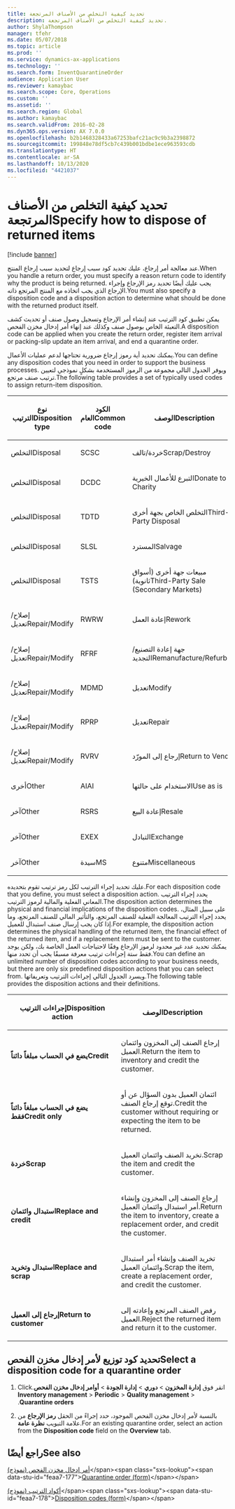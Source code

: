 ```yaml
---
title: تحديد كيفية التخلص من الأصناف المرتجعة
description: تحديد كيفية التخلص من الأصناف المرتجعة.
author: ShylaThompson
manager: tfehr
ms.date: 05/07/2018
ms.topic: article
ms.prod: ''
ms.service: dynamics-ax-applications
ms.technology: ''
ms.search.form: InventQuarantineOrder
audience: Application User
ms.reviewer: kamaybac
ms.search.scope: Core, Operations
ms.custom: ''
ms.assetid: ''
ms.search.region: Global
ms.author: kamaybac
ms.search.validFrom: 2016-02-28
ms.dyn365.ops.version: AX 7.0.0
ms.openlocfilehash: b2b1468328433a67253bafc21ac9c9b3a2398872
ms.sourcegitcommit: 199848e78df5cb7c439b001bdbe1ece963593cdb
ms.translationtype: HT
ms.contentlocale: ar-SA
ms.lasthandoff: 10/13/2020
ms.locfileid: "4421037"
---
```

# <a name="specify-how-to-dispose-of-returned-items"></a><span data-ttu-id="feaa7-103">تحديد كيفية التخلص من الأصناف المرتجعة</span><span class="sxs-lookup"><span data-stu-id="feaa7-103">Specify how to dispose of returned items</span></span> 

[!include [banner](../includes/banner.md)]


<span data-ttu-id="feaa7-104">عند معالجة أمر إرجاع، عليك تحديد كود سبب إرجاع لتحديد سبب إرجاع المنتج.</span><span class="sxs-lookup"><span data-stu-id="feaa7-104">When you handle a return order, you must specify a reason return code to identify why the product is being returned.</span></span> <span data-ttu-id="feaa7-105">يجب عليك أيضًا تحديد رمز الإرجاع وإجراء الإرجاع الذي يجب اتخاذه مع المنتج المرتجع ذاته.</span><span class="sxs-lookup"><span data-stu-id="feaa7-105">You must also specify a disposition code and a disposition action to determine what should be done with the returned product itself.</span></span>

<span data-ttu-id="feaa7-106">يمكن تطبيق كود الترتيب عند إنشاء أمر الإرجاع وتسجيل وصول صنف أو تحديث كشف التعبئة الخاص بوصول صنف وكذلك عند إنهاء أمر إدخال مخزن الفحص.</span><span class="sxs-lookup"><span data-stu-id="feaa7-106">A disposition code can be applied when you create the return order, register item arrival or packing-slip update an item arrival, and end a quarantine order.</span></span>

<span data-ttu-id="feaa7-107">يمكنك تحديد أية رموز إرجاع ضرورية تحتاجها لدعم عمليات الأعمال.</span><span class="sxs-lookup"><span data-stu-id="feaa7-107">You can define any disposition codes that you need in order to support the business processes.</span></span> <span data-ttu-id="feaa7-108">ويوفر الجدول التالي مجموعة من الرموز المستخدمة بشكلٍ نموذجي لتعيين ترتيب صنف مرتجع.</span><span class="sxs-lookup"><span data-stu-id="feaa7-108">The following table provides a set of typically used codes to assign return-item disposition.</span></span>

<table>
<colgroup>
<col style="width: 33%" />
<col style="width: 33%" />
<col style="width: 33%" />
</colgroup>
<thead>
<tr class="header">
<th><p><span data-ttu-id="feaa7-109">نوع الترتيب</span><span class="sxs-lookup"><span data-stu-id="feaa7-109">Disposition type</span></span></p></th>
<th><p><span data-ttu-id="feaa7-110">الكود العام</span><span class="sxs-lookup"><span data-stu-id="feaa7-110">Common code</span></span></p></th>
<th><p><span data-ttu-id="feaa7-111">‏‏الوصف</span><span class="sxs-lookup"><span data-stu-id="feaa7-111">Description</span></span></p></th>
</tr>
</thead>
<tbody>
<tr class="odd">
<td><p><span data-ttu-id="feaa7-112">التخلص</span><span class="sxs-lookup"><span data-stu-id="feaa7-112">Disposal</span></span></p></td>
<td><p><span data-ttu-id="feaa7-113">SC</span><span class="sxs-lookup"><span data-stu-id="feaa7-113">SC</span></span></p></td>
<td><p><span data-ttu-id="feaa7-114">خردة/تالف</span><span class="sxs-lookup"><span data-stu-id="feaa7-114">Scrap/Destroy</span></span></p></td>
</tr>
<tr class="even">
<td><p><span data-ttu-id="feaa7-115">التخلص</span><span class="sxs-lookup"><span data-stu-id="feaa7-115">Disposal</span></span></p></td>
<td><p><span data-ttu-id="feaa7-116">DC</span><span class="sxs-lookup"><span data-stu-id="feaa7-116">DC</span></span></p></td>
<td><p><span data-ttu-id="feaa7-117">التبرع للأعمال الخيرية</span><span class="sxs-lookup"><span data-stu-id="feaa7-117">Donate to Charity</span></span></p></td>
</tr>
<tr class="odd">
<td><p><span data-ttu-id="feaa7-118">التخلص</span><span class="sxs-lookup"><span data-stu-id="feaa7-118">Disposal</span></span></p></td>
<td><p><span data-ttu-id="feaa7-119">TD</span><span class="sxs-lookup"><span data-stu-id="feaa7-119">TD</span></span></p></td>
<td><p><span data-ttu-id="feaa7-120">التخلص الخاص بجهة أخرى</span><span class="sxs-lookup"><span data-stu-id="feaa7-120">Third-Party Disposal</span></span></p></td>
</tr>
<tr class="even">
<td><p><span data-ttu-id="feaa7-121">التخلص</span><span class="sxs-lookup"><span data-stu-id="feaa7-121">Disposal</span></span></p></td>
<td><p><span data-ttu-id="feaa7-122">SL</span><span class="sxs-lookup"><span data-stu-id="feaa7-122">SL</span></span></p></td>
<td><p><span data-ttu-id="feaa7-123">المسترد</span><span class="sxs-lookup"><span data-stu-id="feaa7-123">Salvage</span></span></p></td>
</tr>
<tr class="odd">
<td><p><span data-ttu-id="feaa7-124">التخلص</span><span class="sxs-lookup"><span data-stu-id="feaa7-124">Disposal</span></span></p></td>
<td><p><span data-ttu-id="feaa7-125">TS</span><span class="sxs-lookup"><span data-stu-id="feaa7-125">TS</span></span></p></td>
<td><p><span data-ttu-id="feaa7-126">مبيعات جهة أخرى (أسواق ثانوية)</span><span class="sxs-lookup"><span data-stu-id="feaa7-126">Third-Party Sale (Secondary Markets)</span></span></p></td>
</tr>
<tr class="even">
<td><p><span data-ttu-id="feaa7-127">إصلاح/تعديل</span><span class="sxs-lookup"><span data-stu-id="feaa7-127">Repair/Modify</span></span></p></td>
<td><p><span data-ttu-id="feaa7-128">RW</span><span class="sxs-lookup"><span data-stu-id="feaa7-128">RW</span></span></p></td>
<td><p><span data-ttu-id="feaa7-129">إعادة العمل</span><span class="sxs-lookup"><span data-stu-id="feaa7-129">Rework</span></span></p></td>
</tr>
<tr class="odd">
<td><p><span data-ttu-id="feaa7-130">إصلاح/تعديل</span><span class="sxs-lookup"><span data-stu-id="feaa7-130">Repair/Modify</span></span></p></td>
<td><p><span data-ttu-id="feaa7-131">RF</span><span class="sxs-lookup"><span data-stu-id="feaa7-131">RF</span></span></p></td>
<td><p><span data-ttu-id="feaa7-132">جهة إعادة التصنيع/التجديد</span><span class="sxs-lookup"><span data-stu-id="feaa7-132">Remanufacture/Refurbish</span></span></p></td>
</tr>
<tr class="even">
<td><p><span data-ttu-id="feaa7-133">إصلاح/تعديل</span><span class="sxs-lookup"><span data-stu-id="feaa7-133">Repair/Modify</span></span></p></td>
<td><p><span data-ttu-id="feaa7-134">MD</span><span class="sxs-lookup"><span data-stu-id="feaa7-134">MD</span></span></p></td>
<td><p><span data-ttu-id="feaa7-135">تعديل</span><span class="sxs-lookup"><span data-stu-id="feaa7-135">Modify</span></span></p></td>
</tr>
<tr class="odd">
<td><p><span data-ttu-id="feaa7-136">إصلاح/تعديل</span><span class="sxs-lookup"><span data-stu-id="feaa7-136">Repair/Modify</span></span></p></td>
<td><p><span data-ttu-id="feaa7-137">RP</span><span class="sxs-lookup"><span data-stu-id="feaa7-137">RP</span></span></p></td>
<td><p><span data-ttu-id="feaa7-138">تعديل</span><span class="sxs-lookup"><span data-stu-id="feaa7-138">Repair</span></span></p></td>
</tr>
<tr class="even">
<td><p><span data-ttu-id="feaa7-139">إصلاح/تعديل</span><span class="sxs-lookup"><span data-stu-id="feaa7-139">Repair/Modify</span></span></p></td>
<td><p><span data-ttu-id="feaa7-140">RV</span><span class="sxs-lookup"><span data-stu-id="feaa7-140">RV</span></span></p></td>
<td><p><span data-ttu-id="feaa7-141">إرجاع إلى المورّد</span><span class="sxs-lookup"><span data-stu-id="feaa7-141">Return to Vendor</span></span></p></td>
</tr>
<tr class="odd">
<td><p><span data-ttu-id="feaa7-142">أخرى</span><span class="sxs-lookup"><span data-stu-id="feaa7-142">Other</span></span></p></td>
<td><p><span data-ttu-id="feaa7-143">AI</span><span class="sxs-lookup"><span data-stu-id="feaa7-143">AI</span></span></p></td>
<td><p><span data-ttu-id="feaa7-144">الاستخدام على حالتها</span><span class="sxs-lookup"><span data-stu-id="feaa7-144">Use as is</span></span></p></td>
</tr>
<tr class="even">
<td><p><span data-ttu-id="feaa7-145">آخر</span><span class="sxs-lookup"><span data-stu-id="feaa7-145">Other</span></span></p></td>
<td><p><span data-ttu-id="feaa7-146">RS</span><span class="sxs-lookup"><span data-stu-id="feaa7-146">RS</span></span></p></td>
<td><p><span data-ttu-id="feaa7-147">إعادة البيع</span><span class="sxs-lookup"><span data-stu-id="feaa7-147">Resale</span></span></p></td>
</tr>
<tr class="odd">
<td><p><span data-ttu-id="feaa7-148">آخر</span><span class="sxs-lookup"><span data-stu-id="feaa7-148">Other</span></span></p></td>
<td><p><span data-ttu-id="feaa7-149">EX</span><span class="sxs-lookup"><span data-stu-id="feaa7-149">EX</span></span></p></td>
<td><p><span data-ttu-id="feaa7-150">التبادل</span><span class="sxs-lookup"><span data-stu-id="feaa7-150">Exchange</span></span></p></td>
</tr>
<tr class="even">
<td><p><span data-ttu-id="feaa7-151">آخر</span><span class="sxs-lookup"><span data-stu-id="feaa7-151">Other</span></span></p></td>
<td><p><span data-ttu-id="feaa7-152">سيدة</span><span class="sxs-lookup"><span data-stu-id="feaa7-152">MS</span></span></p></td>
<td><p><span data-ttu-id="feaa7-153">متنوع</span><span class="sxs-lookup"><span data-stu-id="feaa7-153">Miscellaneous</span></span></p></td>
</tr>
</tbody>
</table>


<span data-ttu-id="feaa7-154">عليك تحديد إجراء الترتيب لكل رمز ترتيب تقوم بتحديده.</span><span class="sxs-lookup"><span data-stu-id="feaa7-154">For each disposition code that you define, you must select a disposition action.</span></span> <span data-ttu-id="feaa7-155">يحدد إجراء الترتيب المعاني الفعلية والمالية لرموز الترتيب.</span><span class="sxs-lookup"><span data-stu-id="feaa7-155">The disposition action determines the physical and financial implications of the disposition codes.</span></span> <span data-ttu-id="feaa7-156">على سبيل المثال، يحدد إجراء الترتيب المعالجة الفعلية للصنف المرتجع، والتأثير المالي للصنف المرتجع، وما إذا كان يجب إرسال صنف استبدال للعميل.</span><span class="sxs-lookup"><span data-stu-id="feaa7-156">For example, the disposition action determines the physical handling of the returned item, the financial effect of the returned item, and if a replacement item must be sent to the customer.</span></span> <span data-ttu-id="feaa7-157">يمكنك تحديد عدد غير محدود لرموز الإرجاع وفقًا لاحتياجات العمل الخاصة بك، ولكن يوجد فقط ستة إجراءات ترتيب معرفة مسبقًا يجب أن تحدد منها.</span><span class="sxs-lookup"><span data-stu-id="feaa7-157">You can define an unlimited number of disposition codes according to your business needs, but there are only six predefined disposition actions that you can select from.</span></span> <span data-ttu-id="feaa7-158">ويسرد الجدول التالي إجراءات الترتيب وتعريفاتها.</span><span class="sxs-lookup"><span data-stu-id="feaa7-158">The following table provides the disposition actions and their definitions.</span></span>

<table>
<colgroup>
<col style="width: 50%" />
<col style="width: 50%" />
</colgroup>
<thead>
<tr class="header">
<th><p><span data-ttu-id="feaa7-159">إجراءات الترتيب</span><span class="sxs-lookup"><span data-stu-id="feaa7-159">Disposition action</span></span></p></th>
<th><p><span data-ttu-id="feaa7-160">الوصف</span><span class="sxs-lookup"><span data-stu-id="feaa7-160">Description</span></span></p></th>
</tr>
</thead>
<tbody>
<tr class="odd">
<td><p><span data-ttu-id="feaa7-161"><strong>يضع في الحساب مبلغاً دائناً</strong></span><span class="sxs-lookup"><span data-stu-id="feaa7-161"><strong>Credit</strong></span></span></p></td>
<td><p><span data-ttu-id="feaa7-162">إرجاع الصنف إلى المخزون وائتمان العميل.</span><span class="sxs-lookup"><span data-stu-id="feaa7-162">Return the item to inventory and credit the customer.</span></span></p></td>
</tr>
<tr class="even">
<td><p><span data-ttu-id="feaa7-163"><strong>يضع في الحساب مبلغاً دائناً فقط</strong></span><span class="sxs-lookup"><span data-stu-id="feaa7-163"><strong>Credit only</strong></span></span></p></td>
<td><p><span data-ttu-id="feaa7-164">ائتمان العميل بدون السؤال عن أو توقع إرجاع الصنف.</span><span class="sxs-lookup"><span data-stu-id="feaa7-164">Credit the customer without requiring or expecting the item to be returned.</span></span></p></td>
</tr>
<tr class="odd">
<td><p><span data-ttu-id="feaa7-165"><strong>خردة</strong></span><span class="sxs-lookup"><span data-stu-id="feaa7-165"><strong>Scrap</strong></span></span></p></td>
<td><p><span data-ttu-id="feaa7-166">تخريد الصنف وائتمان العميل.</span><span class="sxs-lookup"><span data-stu-id="feaa7-166">Scrap the item and credit the customer.</span></span></p></td>
</tr>
<tr class="even">
<td><p><span data-ttu-id="feaa7-167"><strong>استبدال وائتمان</strong></span><span class="sxs-lookup"><span data-stu-id="feaa7-167"><strong>Replace and credit</strong></span></span></p></td>
<td><p><span data-ttu-id="feaa7-168">إرجاع الصنف إلى المخزون وإنشاء أمر استبدال وائتمان العميل.</span><span class="sxs-lookup"><span data-stu-id="feaa7-168">Return the item to inventory, create a replacement order, and credit the customer.</span></span></p></td>
</tr>
<tr class="odd">
<td><p><span data-ttu-id="feaa7-169"><strong>استبدال وتخريد</strong></span><span class="sxs-lookup"><span data-stu-id="feaa7-169"><strong>Replace and scrap</strong></span></span></p></td>
<td><p><span data-ttu-id="feaa7-170">تخريد الصنف وإنشاء أمر استبدال وائتمان العميل.</span><span class="sxs-lookup"><span data-stu-id="feaa7-170">Scrap the item, create a replacement order, and credit the customer.</span></span></p></td>
</tr>
<tr class="even">
<td><p><span data-ttu-id="feaa7-171"><strong>إرجاع إلى العميل</strong></span><span class="sxs-lookup"><span data-stu-id="feaa7-171"><strong>Return to customer</strong></span></span></p></td>
<td><p><span data-ttu-id="feaa7-172">رفض الصنف المرتجع وإعادته إلى العميل.</span><span class="sxs-lookup"><span data-stu-id="feaa7-172">Reject the returned item and return it to the customer.</span></span></p></td>
</tr>
</tbody>
</table>


## <a name="select-a-disposition-code-for-a-quarantine-order"></a><span data-ttu-id="feaa7-173">تحديد كود توزيع لأمر إدخال مخزن الفحص</span><span class="sxs-lookup"><span data-stu-id="feaa7-173">Select a disposition code for a quarantine order</span></span>

1.  <span data-ttu-id="feaa7-174">‏‫انقر فوق **‏‫إدارة المخزون‬** \> **دوري** \> **إدارة الجودة** \>‏‫ **أوامر إدخال مخزن الفحص**.</span><span class="sxs-lookup"><span data-stu-id="feaa7-174">Click **Inventory management** \> **Periodic** \> **Quality management** \> **Quarantine orders**.</span></span>

2.  <span data-ttu-id="feaa7-175">بالنسبة لأمر إدخال مخزن الفحص الموجود، حدد إجراءً من الحقل **رمز الإرجاع** من علامة التبويب **نظرة عامة**.</span><span class="sxs-lookup"><span data-stu-id="feaa7-175">For an existing quarantine order, select an action from the **Disposition code** field on the **Overview** tab.</span></span>



## <a name="see-also"></a><span data-ttu-id="feaa7-176">راجع أيضًا</span><span class="sxs-lookup"><span data-stu-id="feaa7-176">See also</span></span>

<span data-ttu-id="feaa7-177">[أمر إدخال مخزن الفحص (نموذج)](https://technet.microsoft.com/library/aa554073(v=ax.60))</span><span class="sxs-lookup"><span data-stu-id="feaa7-177">[Quarantine order (form)](https://technet.microsoft.com/library/aa554073(v=ax.60))</span></span>

<span data-ttu-id="feaa7-178">[أكواد الترتيب (نموذج)](https://technet.microsoft.com/library/hh597113\(v=ax.60\))</span><span class="sxs-lookup"><span data-stu-id="feaa7-178">[Disposition codes (form)](https://technet.microsoft.com/library/hh597113\(v=ax.60\))</span></span>

  


